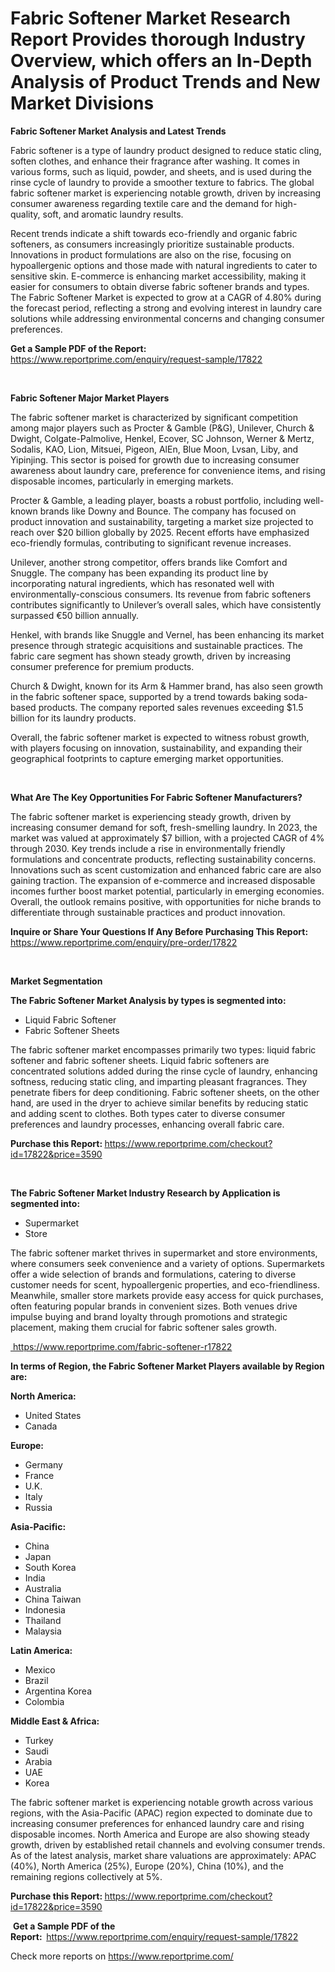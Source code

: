 <p><h1>Fabric Softener Market Research Report Provides thorough Industry Overview, which offers an In-Depth Analysis of Product Trends and New Market Divisions</h1></p><p><strong>Fabric Softener Market Analysis and Latest Trends</strong></p>
<p><p>Fabric softener is a type of laundry product designed to reduce static cling, soften clothes, and enhance their fragrance after washing. It comes in various forms, such as liquid, powder, and sheets, and is used during the rinse cycle of laundry to provide a smoother texture to fabrics. The global fabric softener market is experiencing notable growth, driven by increasing consumer awareness regarding textile care and the demand for high-quality, soft, and aromatic laundry results. </p><p>Recent trends indicate a shift towards eco-friendly and organic fabric softeners, as consumers increasingly prioritize sustainable products. Innovations in product formulations are also on the rise, focusing on hypoallergenic options and those made with natural ingredients to cater to sensitive skin. E-commerce is enhancing market accessibility, making it easier for consumers to obtain diverse fabric softener brands and types. The Fabric Softener Market is expected to grow at a CAGR of 4.80% during the forecast period, reflecting a strong and evolving interest in laundry care solutions while addressing environmental concerns and changing consumer preferences.</p></p>
<p><strong>Get a Sample PDF of the Report:&nbsp;</strong> <a href="https://www.reportprime.com/enquiry/request-sample/17822?utm_campaign=3207&utm_medium=2&utm_source=Github&utm_content=ia&utm_term=18032025&utm_id=fabric-softener">https://www.reportprime.com/enquiry/request-sample/17822</a></p>
<p>&nbsp;</p>
<p><strong>Fabric Softener Major Market Players</strong></p>
<p><p>The fabric softener market is characterized by significant competition among major players such as Procter & Gamble (P&G), Unilever, Church & Dwight, Colgate-Palmolive, Henkel, Ecover, SC Johnson, Werner & Mertz, Sodalis, KAO, Lion, Mitsuei, Pigeon, AlEn, Blue Moon, Lvsan, Liby, and Yipinjing. This sector is poised for growth due to increasing consumer awareness about laundry care, preference for convenience items, and rising disposable incomes, particularly in emerging markets.</p><p>Procter & Gamble, a leading player, boasts a robust portfolio, including well-known brands like Downy and Bounce. The company has focused on product innovation and sustainability, targeting a market size projected to reach over $20 billion globally by 2025. Recent efforts have emphasized eco-friendly formulas, contributing to significant revenue increases.</p><p>Unilever, another strong competitor, offers brands like Comfort and Snuggle. The company has been expanding its product line by incorporating natural ingredients, which has resonated well with environmentally-conscious consumers. Its revenue from fabric softeners contributes significantly to Unilever’s overall sales, which have consistently surpassed €50 billion annually.</p><p>Henkel, with brands like Snuggle and Vernel, has been enhancing its market presence through strategic acquisitions and sustainable practices. The fabric care segment has shown steady growth, driven by increasing consumer preference for premium products.</p><p>Church & Dwight, known for its Arm & Hammer brand, has also seen growth in the fabric softener space, supported by a trend towards baking soda-based products. The company reported sales revenues exceeding $1.5 billion for its laundry products.</p><p>Overall, the fabric softener market is expected to witness robust growth, with players focusing on innovation, sustainability, and expanding their geographical footprints to capture emerging market opportunities.</p></p>
<p>&nbsp;</p>
<p><strong>What Are The Key Opportunities For Fabric Softener Manufacturers?</strong></p>
<p><p>The fabric softener market is experiencing steady growth, driven by increasing consumer demand for soft, fresh-smelling laundry. In 2023, the market was valued at approximately $7 billion, with a projected CAGR of 4% through 2030. Key trends include a rise in environmentally friendly formulations and concentrate products, reflecting sustainability concerns. Innovations such as scent customization and enhanced fabric care are also gaining traction. The expansion of e-commerce and increased disposable incomes further boost market potential, particularly in emerging economies. Overall, the outlook remains positive, with opportunities for niche brands to differentiate through sustainable practices and product innovation.</p></p>
<p><strong>Inquire or Share Your Questions If Any Before Purchasing This Report:</strong> <a href="https://www.reportprime.com/enquiry/pre-order/17822?utm_campaign=3207&utm_medium=2&utm_source=Github&utm_content=ia&utm_term=18032025&utm_id=fabric-softener">https://www.reportprime.com/enquiry/pre-order/17822</a></p>
<p>&nbsp;</p>
<p><strong>Market Segmentation</strong></p>
<p><strong>The Fabric Softener Market Analysis by types is segmented into:</strong></p>
<p><ul><li>Liquid Fabric Softener</li><li>Fabric Softener Sheets</li></ul></p>
<p><p>The fabric softener market encompasses primarily two types: liquid fabric softener and fabric softener sheets. Liquid fabric softeners are concentrated solutions added during the rinse cycle of laundry, enhancing softness, reducing static cling, and imparting pleasant fragrances. They penetrate fibers for deep conditioning. Fabric softener sheets, on the other hand, are used in the dryer to achieve similar benefits by reducing static and adding scent to clothes. Both types cater to diverse consumer preferences and laundry processes, enhancing overall fabric care.</p></p>
<p><strong>Purchase this Report:&nbsp;</strong><a href="https://www.reportprime.com/checkout?id=17822&price=3590&utm_campaign=3207&utm_medium=2&utm_source=Github&utm_content=ia&utm_term=18032025&utm_id=fabric-softener">https://www.reportprime.com/checkout?id=17822&price=3590</a></p>
<p>&nbsp;</p>
<p><strong>The Fabric Softener Market Industry Research by Application is segmented into:</strong></p>
<p><ul><li>Supermarket</li><li>Store</li></ul></p>
<p><p>The fabric softener market thrives in supermarket and store environments, where consumers seek convenience and a variety of options. Supermarkets offer a wide selection of brands and formulations, catering to diverse customer needs for scent, hypoallergenic properties, and eco-friendliness. Meanwhile, smaller store markets provide easy access for quick purchases, often featuring popular brands in convenient sizes. Both venues drive impulse buying and brand loyalty through promotions and strategic placement, making them crucial for fabric softener sales growth.</p></p>
<p><a href="https://www.reportprime.com/fabric-softener-r17822?utm_campaign=3207&utm_medium=2&utm_source=Github&utm_content=ia&utm_term=18032025&utm_id=fabric-softener">&nbsp;https://www.reportprime.com/fabric-softener-r17822</a></p>
<p><strong>In terms of Region, the Fabric Softener Market Players available by Region are:</strong></p>
<p>
    <p> <strong> North America: </strong>
        <ul>
            <li>United States</li>
            <li>Canada</li>
        </ul>
        </p> 
    <p> <strong> Europe: </strong>
        <ul>
            <li>Germany</li>
            <li>France</li>
            <li>U.K.</li>
            <li>Italy</li>
            <li>Russia</li>
        </ul>
        </p> 
    <p> <strong> Asia-Pacific: </strong>
        <ul>
            <li>China</li>
            <li>Japan</li>
            <li>South Korea</li>
            <li>India</li>
            <li>Australia</li>
            <li>China Taiwan</li>
            <li>Indonesia</li>
            <li>Thailand</li>
            <li>Malaysia</li>
        </ul>
        </p> 
    <p> <strong> Latin America: </strong>
        <ul>
            <li>Mexico</li>
            <li>Brazil</li>
            <li>Argentina Korea</li>
            <li>Colombia</li>
        </ul>
        </p> 
    <p> <strong> Middle East & Africa: </strong>
        <ul>
            <li>Turkey</li>
            <li>Saudi</li>
            <li>Arabia</li>
            <li>UAE</li>
            <li>Korea</li>
        </ul>
    </p>
    </p>
<p><p>The fabric softener market is experiencing notable growth across various regions, with the Asia-Pacific (APAC) region expected to dominate due to increasing consumer preferences for enhanced laundry care and rising disposable incomes. North America and Europe are also showing steady growth, driven by established retail channels and evolving consumer trends. As of the latest analysis, market share valuations are approximately: APAC (40%), North America (25%), Europe (20%), China (10%), and the remaining regions collectively at 5%.</p></p>
<p><strong>Purchase this Report: </strong><a href="https://www.reportprime.com/checkout?id=17822&price=3590&utm_campaign=3207&utm_medium=2&utm_source=Github&utm_content=ia&utm_term=18032025&utm_id=fabric-softener">https://www.reportprime.com/checkout?id=17822&price=3590</a></p>
<p>&nbsp;<strong>Get a Sample PDF of the Report:&nbsp;&nbsp;</strong><a href="https://www.reportprime.com/enquiry/request-sample/17822?utm_campaign=3207&utm_medium=2&utm_source=Github&utm_content=ia&utm_term=18032025&utm_id=fabric-softener">https://www.reportprime.com/enquiry/request-sample/17822</a></p>
<p><strong></strong></p>
<p>Check more reports on <a href="https://www.reportprime.com/?utm_campaign=3207&utm_medium=2&utm_source=Github&utm_content=ia&utm_term=18032025&utm_id=fabric-softener">https://www.reportprime.com/</a></p>